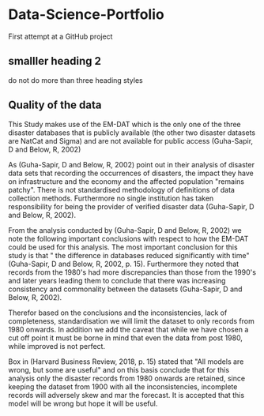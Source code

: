 # Data-Science-Portfolio
First attempt at a GitHub project
## smalller heading 2
do not do more than three heading styles
## Quality of the data 
This Study makes use of  the EM-DAT which is the only one of the three disaster databases that is publicly available (the other two disaster datasets are NatCat 
and Sigma) and are not available for public access (Guha-Sapir, D and Below, R, 2002)

 As (Guha-Sapir, D and Below, R, 2002) point out in their analysis of disaster data sets that recording the occurrences of disasters, the impact they have on infrastructure and the economy and the affected population "remains patchy". There is not standardised methodology of definitions of data collection methods. Furthermore no single institution has taken responsibility for being the provider of verified disaster data (Guha-Sapir, D and Below, R, 2002).

From the analysis conducted by (Guha-Sapir, D and Below, R, 2002) we note the following important conclusions with respect to how the EM-DAT could be used for this analysis. The most important conclusion for this study is that " the difference in databases reduced significantly with time" (Guha-Sapir, D and Below, R, 2002, p. 15). Furthermore they noted that records from the 1980's had more discrepancies than those from the 1990's and later years leading them to conclude that there was increasing consistency and commonality between the datasets (Guha-Sapir, D and Below, R, 2002).

Therefor based on the conclusions and the inconsistencies, lack of completeness, standardisation we will limit the dataset to only records from 1980 onwards. In addition we add the caveat that while we have chosen a cut off point it must be borne in mind that even the data from post 1980, while improved is not perfect. 

Box in (Harvard Business Review, 2018, p. 15) stated that "All models are wrong, but some are useful" and on this basis conclude that for this analysis only the disaster records from 1980 onwards are retained, since keeping the dataset from 1900 with all the inconsistencies, incomplete records will adversely skew and mar the forecast. It is accepted that this model will be wrong but hope it will be useful.

